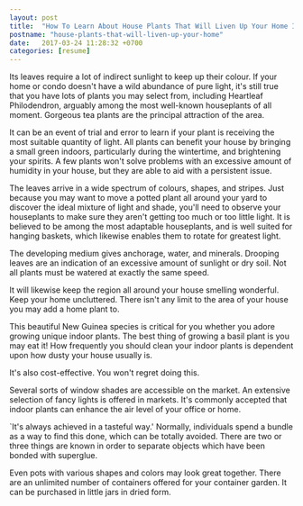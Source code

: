 ```yaml
---
layout: post
title:  "How To Learn About House Plants That Will Liven Up Your Home In Only 10 Days"
postname: "house-plants-that-will-liven-up-your-home"
date:   2017-03-24 11:28:32 +0700
categories: [resume]
---
```

Its leaves require a lot of indirect sunlight to keep up their colour. If your home or condo doesn't have a wild abundance of pure light, it's still true that you have lots of plants you may select from, including Heartleaf Philodendron, arguably among the most well-known houseplants of all moment. Gorgeous tea plants are the principal attraction of the area.

It can be an event of trial and error to learn if your plant is receiving the most suitable quantity of light. All plants can benefit your house by bringing a small green indoors, particularly during the wintertime, and brightening your spirits. A few plants won't solve problems with an excessive amount of humidity in your house, but they are able to aid with a persistent issue.

The leaves arrive in a wide spectrum of colours, shapes, and stripes. Just because you may want to move a potted plant all around your yard to discover the ideal mixture of light and shade, you'll need to observe your houseplants to make sure they aren't getting too much or too little light. It is believed to be among the most adaptable houseplants, and is well suited for hanging baskets, which likewise enables them to rotate for greatest light.

The developing medium gives anchorage, water, and minerals. Drooping leaves are an indication of an excessive amount of sunlight or dry soil. Not all plants must be watered at exactly the same speed.

It will likewise keep the region all around your house smelling wonderful. Keep your home uncluttered. There isn't any limit to the area of your house you may add a home plant to.

This beautiful New Guinea species is critical for you whether you adore growing unique indoor plants. The best thing of growing a basil plant is you may eat it! How frequently you should clean your indoor plants is dependent upon how dusty your house usually is.

It's also cost-effective. You won't regret doing this.

Several sorts of window shades are accessible on the market. An extensive selection of fancy lights is offered in markets. It's commonly accepted that indoor plants can enhance the air level of your office or home.

`It's always achieved in a tasteful way.' Normally, individuals spend a bundle as a way to find this done, which can be totally avoided. There are two or three things are known in order to separate objects which have been bonded with superglue.

Even pots with various shapes and colors may look great together. There are an unlimited number of containers offered for your container garden. It can be purchased in little jars in dried form.
